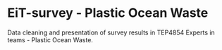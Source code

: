 # EiT-survey - Plastic Ocean Waste

Data cleaning and presentation of survey results in TEP4854 Experts in teams - Plastic Ocean Waste.
